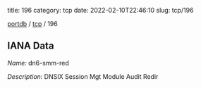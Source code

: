 title: 196
category: tcp
date: 2022-02-10T22:46:10
slug: tcp/196

[portdb](/) / [tcp](/category/tcp.html) / 196


## IANA Data

_Name:_ dn6-smm-red

_Description:_ DNSIX Session Mgt Module Audit Redir

